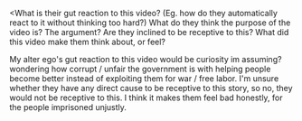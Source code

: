 
<What is their gut reaction to this video? (Eg. how do they automatically react to it without thinking too hard?)
What do they think the purpose of the video is? The argument? Are they inclined to be receptive to this? 
What did this video make them think about, or feel? 

My alter ego's gut reaction to this video would be curiosity im assuming? wondering
how corrupt / unfair the government is with helping people become better instead
of exploiting them for war / free labor. I'm unsure whether they have any direct
cause to be receptive to this story, so no, they would not be receptive to this.
I think it makes them feel bad honestly, for the people imprisoned unjustly.
